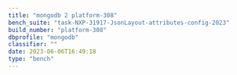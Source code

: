```yaml
---
title: "mongodb 2 platform-308"
bench_suite: "task-NXP-31917-JsonLayout-attributes-config-2023"
build_number: "platform-308"
dbprofile: "mongodb"
classifier: ""
date: 2023-06-06T16:49:18
type: "bench"
---
```

